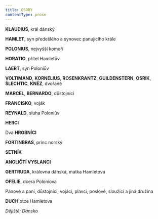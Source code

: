 ```yaml
---
title: OSOBY
contentType: prose
---
```


<section>

**KLAUDIUS**, král dánský

**HAMLET**, syn předešlého a synovec panujícího krále

**POLONIUS**, nejvyšší komoří

**HORATIO**, přítel Hamletův

**LAERT**, syn Poloniův

**VOLTIMAND**, **KORNELIUS**, **ROSENKRANTZ**, **GUILDENSTERN**, **OSRIK**, **ŠLECHTIC**, **KNĚZ**, dvořané

**MARCEL**, **BERNARDO**, důstojníci

**FRANCISKO**, voják

**REYNALD**, sluha Poloniův

**HERCI**

Dva **HROBNÍCI**

**FORTINBRAS**, princ norský

**SETNÍK**

**ANGLIČTÍ VYSLANCI**

**GERTRUDA**, královna dánská, matka Hamletova

**OFELIE**, dcera Poloniova

Pánové a paní, důstojníci, vojáci, plavci, poslové, sloužící a jiná družina

**DUCH** otce Hamletova

</section>

<section>

_Dějiště: Dánsko_

</section>
